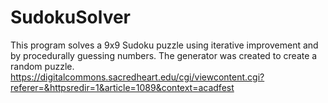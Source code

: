 # SudokuSolver

This program solves a 9x9 Sudoku puzzle using iterative improvement and by procedurally guessing numbers. 
The generator was created to create a random puzzle. https://digitalcommons.sacredheart.edu/cgi/viewcontent.cgi?referer=&httpsredir=1&article=1089&context=acadfest
